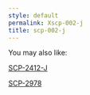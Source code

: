 ```yaml
---
style: default
permalink: Xscp-002-j
title: scp-002-j
---
```

You may also like:

[SCP-2412-J](http://scp-wiki.net/scp-2412-j)

[SCP-2978](http://scp-wiki.net/scp-2978)
